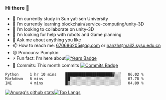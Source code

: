 ### Hi there 👋
- 🔭 I’m currently study in Sun yat-sen University
- 🌱 I’m currently learning blockchain/service-computing/unity-3D
- 👯 I’m looking to collaborate on unity-3D
- 🤔 I’m looking for help with robots and Game planning
- 💬 Ask me about anything you like
- 📫 How to reach me: 670686205@qq.com or nanzh@mail2.sysu.edu.cn
- 😄 Pronouns: Pumpkin
- ⚡ Fun fact: I'm here about[![Years Badge](https://badges.pufler.dev/years/fakerv587)](https://badges.pufler.dev)
- 🎉 Commits: This month commits [![Commits Badge](https://badges.pufler.dev/commits/monthly/fakerv587)](https://badges.pufler.dev)

<!--START_SECTION:waka-->
```text
Python     1 hr 10 mins    █████████████████████▓░░░   86.02 % 
Markdown   6 mins          ██░░░░░░░░░░░░░░░░░░░░░░░   07.78 % 
INI        4 mins          █▒░░░░░░░░░░░░░░░░░░░░░░░   04.89 % 
```
<!--END_SECTION:waka-->

[![Anurag's github stats](https://github-readme-stats.vercel.app/api?username=fakerv587)](https://github.com/anuraghazra/github-readme-stats)[![Top Langs](https://github-readme-stats.vercel.app/api/top-langs/?username=fakerv587)](https://github.com/anuraghazra/github-readme-stats)
<!--
**fakerv587/fakerv587** is a ✨ _special_ ✨ repository because its `README.md` (this file) appears on your GitHub profile.

Here are some ideas to get you started:


-->
